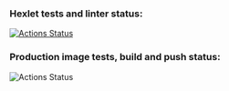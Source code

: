 ### Hexlet tests and linter status:
[![Actions Status](https://github.com/timurmb/devops-for-programmers-project-lvl1/workflows/hexlet-check/badge.svg)](https://github.com/timurmb/devops-for-programmers-project-lvl1/actions)

### Production image tests, build and push status:
![Actions Status](https://github.com/timurmb/devops-for-programmers-project-lvl1/actions/workflows/push.yml/badge.svg)
